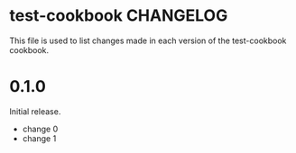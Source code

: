 # test-cookbook CHANGELOG

This file is used to list changes made in each version of the test-cookbook cookbook.

# 0.1.0

Initial release.

- change 0
- change 1


